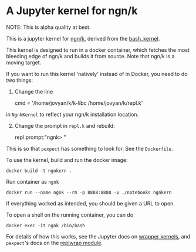 # A Jupyter kernel for ngn/k

NOTE: This is alpha quality at best.

This is a jupyter kernel for [ngn/k](https://codeberg.org/ngn/k), derived from the [bash_kernel](https://github.com/takluyver/bash_kernel).

This kernel is designed to run in a docker container, which fetches the most bleeding edge of ngn/k and builds it from source. Note that ngn/k is a moving target.

If you want to run this kernel 'natively' instead of in Docker, you need to do two things:

1. Change the line

    cmd = '/home/jovyan/k/k-libc /home/jovyan/k/repl.k'

in `NgnkKernel` to reflect your ngn/k installation location.

2. Change the prompt in `repl.k` and rebuild:

    repl.prompt:"ngnk> "

This is so that `pexpect` has something to look for. See the `Dockerfile`.

To use the kernel, build and run the docker image:

    docker build -t ngnkern .

Run container as `ngnk`

    docker run --name ngnk --rm -p 8888:8888 -v ./notebooks ngnkern

If everything worked as intended, you should be given a URL to open.

To open a shell on the running container, you can do

    docker exec -it ngnk /bin/bash

For details of how this works, see the Jupyter docs on [wrapper kernels](http://jupyter-client.readthedocs.org//en/latest/wrapperkernels.html), and
`pexpect`'s docs on the [replwrap module](http://pexpect.readthedocs.org/en/latest/api/replwrap.html).
